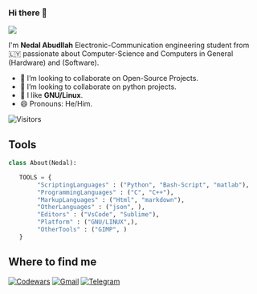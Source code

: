 <!-- TODO: Add class that explains all the tools you use -->

<!-- <a target="blank"><img align="left" src="./patric1.gif" /></a> -->

### Hi there 👋

<p align="left">
 <img src="https://readme-typing-svg.herokuapp.com/?lines=Welcome+to+my+GitHub+Profile!&center=true&width=360&height=30">
</p>

I'm **Nedal Abudllah** Electronic-Communication engineering student from 🇱🇾
passionate about Computer-Science and Computers in General (Hardware) and (Software).

- 👀 I’m looking to collaborate on Open-Source Projects.
- 🐍 I’m looking to collaborate on python projects.
- 🐧 I like **GNU/Linux**.
- 😄 Pronouns: He/Him.

![Visitors](https://api.visitorbadge.io/api/visitors?path=https%3A%2F%2Fgithub.com%2FN3dal&labelColor=%2337d67a&countColor=%23263759)



## Tools 
```python
class About(Nedal):

   TOOLS = {
        "ScriptingLanguages" : ("Python", "Bash-Script", "matlab"),
        "ProgrammingLanguages" : ("C", "C++"),
        "MarkupLanguages" : ("Html", "markdown"),
        "OtherLanguages" : ("json", ),
        "Editors" : ("VsCode", "Sublime"),
        "Platform" : ("GNU/LINUX",),
        "OtherTools" : ("GIMP", )
   }

```

## Where to find me
[![Codewars](https://img.shields.io/badge/Codewars-B1361E?style=for-the-badge&logo=codewars&logoColor=grey)](https://www.codewars.com/users/N3dal)
[![Gmail](https://img.shields.io/badge/Gmail-D14836?style=for-the-badge&logo=gmail&logoColor=white)](mailto:nedalxzo@gmail.com)
[![Telegram](https://img.shields.io/badge/Telegram-2CA5E0?style=for-the-badge&logo=telegram&logoColor=white)](https://t.me/N3dal_Abdullah)



